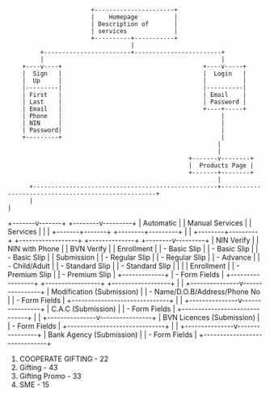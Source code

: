                            +----------------------+
                           |    Homepage          |
                           | Description of       |
                           | services             |
                           +----------+-----------+
                                      |
             +------------------------+------------------------+
             |                                                 |
        +----v----+                                       +----v-----+
        |  Sign   |                                       |  Login   |
        |  Up     |                                       |          |
        |---------|                                       |----------|
        | First   |                                       | Email    |
        | Last    |                                       | Password |
        | Email   |                                       +----+-----+
        | Phone   |                                            |
        | NIN     |                                            |
        | Password|                                            |
        +---------+                                            |
                                                              |
                                                              |
                                                      +-------v--------+
                                                      |  Products Page |
                                                      +-------+--------+
                                                              |
          +---------------------------------------------------+----------------------------------------------------+
          |                                                                                                        |

+-------v-------+ +--------v---------+
| Automatic | | Manual Services |
| Services | | |
+-------+-------+ +--------+---------+
| |
+--------+---------+ +------------------+ +--------------+ +--------v---------+
| NIN Verify | | NIN with Phone | | BVN Verify | | Enrollment |
| - Basic Slip | | - Basic Slip | | - Basic Slip | | Submission |
| - Regular Slip | | - Regular Slip | | - Advance | | - Child/Adult |
| - Standard Slip | | - Standard Slip | | | | Enrollment |
| - Premium Slip | | - Premium Slip | +-------------+ | - Form Fields |
+-----------------+ +-----------------+ +------------------+
|
|
+---------------v----------------+
| Modification (Submission) |
| - Name/D.O.B/Address/Phone No |
| - Form Fields |
+------------------------------+
|
|
+---------------v----------------+
| C.A.C (Submission) |
| - Form Fields |
+------------------------------+
|
|
+---------------v----------------+
| BVN Licences (Submission) |
| - Form Fields |
+------------------------------+
|
|
+---------------v----------------+
| Bank Agency (Submission) |
| - Form Fields |
+------------------------------+

1. COOPERATE GIFTING - 22
2. Gifting - 43
3. Gifting Promo - 33
4. SME - 15
